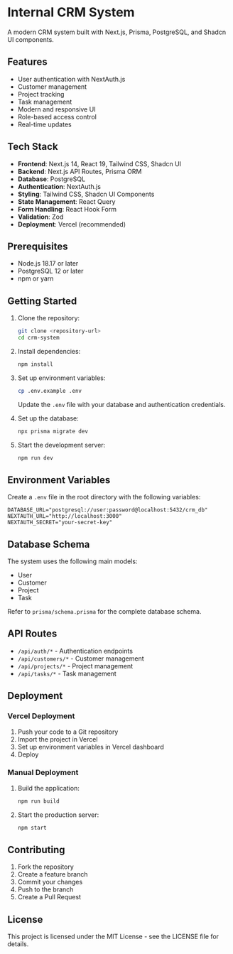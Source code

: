 # Internal CRM System

A modern CRM system built with Next.js, Prisma, PostgreSQL, and Shadcn UI components.

## Features

- User authentication with NextAuth.js
- Customer management
- Project tracking
- Task management
- Modern and responsive UI
- Role-based access control
- Real-time updates

## Tech Stack

- **Frontend**: Next.js 14, React 19, Tailwind CSS, Shadcn UI
- **Backend**: Next.js API Routes, Prisma ORM
- **Database**: PostgreSQL
- **Authentication**: NextAuth.js
- **Styling**: Tailwind CSS, Shadcn UI Components
- **State Management**: React Query
- **Form Handling**: React Hook Form
- **Validation**: Zod
- **Deployment**: Vercel (recommended)

## Prerequisites

- Node.js 18.17 or later
- PostgreSQL 12 or later
- npm or yarn

## Getting Started

1. Clone the repository:
   ```bash
   git clone <repository-url>
   cd crm-system
   ```

2. Install dependencies:
   ```bash
   npm install
   ```

3. Set up environment variables:
   ```bash
   cp .env.example .env
   ```
   Update the `.env` file with your database and authentication credentials.

4. Set up the database:
   ```bash
   npx prisma migrate dev
   ```

5. Start the development server:
   ```bash
   npm run dev
   ```

## Environment Variables

Create a `.env` file in the root directory with the following variables:

```env
DATABASE_URL="postgresql://user:password@localhost:5432/crm_db"
NEXTAUTH_URL="http://localhost:3000"
NEXTAUTH_SECRET="your-secret-key"
```

## Database Schema

The system uses the following main models:
- User
- Customer
- Project
- Task

Refer to `prisma/schema.prisma` for the complete database schema.

## API Routes

- `/api/auth/*` - Authentication endpoints
- `/api/customers/*` - Customer management
- `/api/projects/*` - Project management
- `/api/tasks/*` - Task management

## Deployment

### Vercel Deployment

1. Push your code to a Git repository
2. Import the project in Vercel
3. Set up environment variables in Vercel dashboard
4. Deploy

### Manual Deployment

1. Build the application:
   ```bash
   npm run build
   ```

2. Start the production server:
   ```bash
   npm start
   ```

## Contributing

1. Fork the repository
2. Create a feature branch
3. Commit your changes
4. Push to the branch
5. Create a Pull Request

## License

This project is licensed under the MIT License - see the LICENSE file for details.
